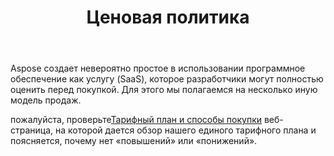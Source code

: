 ﻿---
title: Ценовая политика
second_title: Aspose.Cells Cloud Documen
type: docs
url: /ru/pricing-plan/
description: Aspose.Cells Облако поддерживает Excel для создания, преобразования, слияния, разделения, защиты, операций с внутренними объектами и т. д.
weight: 70
---
Aspose создает невероятно простое в использовании программное обеспечение как услугу (SaaS), которое разработчики могут полностью оценить перед покупкой. Для этого мы полагаемся на несколько иную модель продаж.

пожалуйста, проверьте[Тарифный план и способы покупки](https://purchase.aspose.cloud/buy) веб-страница, на которой дается обзор нашего единого тарифного плана и поясняется, почему нет «повышений» или «понижений».


